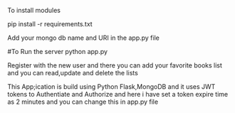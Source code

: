 To install modules

pip install -r requirements.txt

Add your mongo db name and URI in the app.py file

#To Run the server 
python app.py

Register with the new user and there you can add your favorite books list and you can read,update and delete the lists

This App;ication is build using Python Flask,MongoDB and it uses JWT tokens to Authentiate and Authorize and here i have set a token expire time as 2 minutes and you can change this in app.py file 
